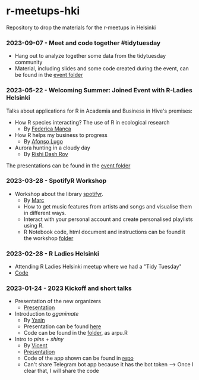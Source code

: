 # r-meetups-hki
Repository to drop the materials for the r-meetups in Helsinki

### 2023-09-07 - Meet and code together #tidytuesday
- Hang out to analyze together some data from the tidytuesday community
- Material, including slides and some code created during the event, can be found in the [event folder](./2023_09_07_Tidytuesday)

### 2023-05-22 - Welcoming Summer: Joined Event with R-Ladies Helsinki
Talks about applications for R in Academia and Business in Hive's premises:
- How R species interacting? The use of R in ecological research
	- By [Federica Manca](https://www.linkedin.com/in/federica-manca-aa8b36174/)
- How R helps my business to progress
	- By [Afonso Lugo](https://www.linkedin.com/in/afonso-lugo/)
- Aurora hunting in a cloudy day
	- By [Rishi Dash Roy](https://www.linkedin.com/in/rishi-das-roy-80806a7/)

The presentations can be found in the [event folder](./2023_05_22_Welcoming_Summer/)

### 2023-03-28 - SpotifyR Workshop

- Workshop about the library [spotifyr](https://github.com/charlie86/spotifyr). 
  - By [Marc](https://www.linkedin.com/in/marc-eixarch/)
  - How to get music features from artists and songs and visualise them in different ways. 
  - Interact with your personal account and create personalised playlists using R.
  - R Notebook code, html document and instructions can be found it the workshop [folder](./2023_03_28_SpotifyR/)
  
### 2023-02-28 - R Ladies Helsinki
- Attending R Ladies Helsinki meetup where we had a "Tidy Tuesday"
- [Code](./2023_02_28_Rladies/)

### 2023-01-24 - 2023 Kickoff and short talks
- Presentation of the new organizers
	- [Presentation](./2023_01_24_Kickoff/)
- Introduction to _gganimate_
	- By [Yasin](https://www.linkedin.com/in/tyhat/)
	- Presentation can be found [here](https://docs.google.com/presentation/d/1ozOw570IVWjb-qn6ZxMDphVnUwNq7BDi-ARsfcDBFOI/edit#slide=id.g200ee309b60_4_97)
	- Code can be found in the [folder](./2023_01_24_Kickoff/), as arpu.R
- Intro to _pins_ + _shiny_
	- By [Vicent](https://www.linkedin.com/in/vboned/)
	- [Presentation](./2023_01_24_Kickoff/)
	- Code of the app shown can be found in [repo](https://github.com/eivicent/hki_apartments_analyzer)
	- Can't share Telegram bot app because it has the bot token --> Once I clear that, I will share the code

